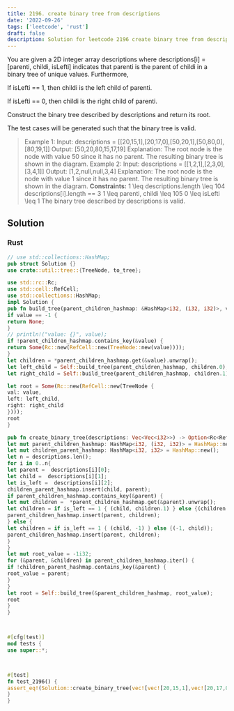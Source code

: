 ```yaml
---
title: 2196. create binary tree from descriptions
date: '2022-09-26'
tags: ['leetcode', 'rust']
draft: false
description: Solution for leetcode 2196 create binary tree from descriptions
---
```



You are given a 2D integer array descriptions where descriptions[i] <TeX>=</TeX> [parenti, childi, isLefti] indicates that parenti is the parent of childi in a binary tree of unique values. Furthermore,



If isLefti <TeX>=</TeX><TeX>=</TeX> 1, then childi is the left child of parenti.

If isLefti <TeX>=</TeX><TeX>=</TeX> 0, then childi is the right child of parenti.

Construct the binary tree described by descriptions and return its root.



The test cases will be generated such that the binary tree is valid.







> Example 1:
> Input: descriptions <TeX>=</TeX> [[20,15,1],[20,17,0],[50,20,1],[50,80,0],[80,19,1]]
> Output: [50,20,80,15,17,19]
> Explanation: The root node is the node with value 50 since it has no parent.
> The resulting binary tree is shown in the diagram.
> Example 2:
> Input: descriptions <TeX>=</TeX> [[1,2,1],[2,3,0],[3,4,1]]
> Output: [1,2,null,null,3,4]
> Explanation: The root node is the node with value 1 since it has no parent.
> The resulting binary tree is shown in the diagram.
**Constraints:**
> 1 <TeX>\leq</TeX> descriptions.length <TeX>\leq</TeX> 104
> descriptions[i].length <TeX>=</TeX><TeX>=</TeX> 3
> 1 <TeX>\leq</TeX> parenti, childi <TeX>\leq</TeX> 105
> 0 <TeX>\leq</TeX> isLefti <TeX>\leq</TeX> 1
> The binary tree described by descriptions is valid.


## Solution


### Rust
```rust
// use std::collections::HashMap;
pub struct Solution {}
use crate::util::tree::{TreeNode, to_tree};

use std::rc::Rc;
use std::cell::RefCell;
use std::collections::HashMap;
impl Solution {
pub fn build_tree(parent_children_hashmap: &HashMap<i32, (i32, i32)>, value: i32) -> Option<Rc<RefCell<TreeNode>>> {
if value == -1 {
return None;
}
// println!("value: {}", value);
if !parent_children_hashmap.contains_key(&value) {
return Some(Rc::new(RefCell::new(TreeNode::new(value))));
}
let children = *parent_children_hashmap.get(&value).unwrap();
let left_child = Self::build_tree(parent_children_hashmap, children.0);
let right_child = Self::build_tree(parent_children_hashmap, children.1);

let root = Some(Rc::new(RefCell::new(TreeNode {
val: value,
left: left_child,
right: right_child
})));
root
}

pub fn create_binary_tree(descriptions: Vec<Vec<i32>>) -> Option<Rc<RefCell<TreeNode>>> {
let mut parent_children_hashmap: HashMap<i32, (i32, i32)> = HashMap::new();
let mut children_parent_hashmap: HashMap<i32, i32> = HashMap::new();
let n = descriptions.len();
for i in 0..n{
let parent =  descriptions[i][0];
let child =  descriptions[i][1];
let is_left =  descriptions[i][2];
children_parent_hashmap.insert(child, parent);
if parent_children_hashmap.contains_key(&parent) {
let mut children =  *parent_children_hashmap.get(&parent).unwrap();
let children = if is_left == 1 { (child, children.1) } else {(children.0, child)};
parent_children_hashmap.insert(parent, children);
} else {
let children = if is_left == 1 { (child, -1) } else {(-1, child)};
parent_children_hashmap.insert(parent, children);
}
}
let mut root_value = -1i32;
for (&parent, &children) in parent_children_hashmap.iter() {
if !children_parent_hashmap.contains_key(&parent) {
root_value = parent;
}
}
let root = Self::build_tree(&parent_children_hashmap, root_value);
root
}
}



#[cfg(test)]
mod tests {
use super::*;



#[test]
fn test_2196() {
assert_eq!(Solution::create_binary_tree(vec![vec![20,15,1],vec![20,17,0],vec![50,20,1],vec![50,80,0],vec![80,19,1]]), tree![50,20,80,15,17,19]);
}
}


```
